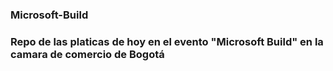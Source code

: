 ### Microsoft-Build
### Repo de las platicas de hoy en el evento "Microsoft Build" en la camara de comercio de Bogotá
